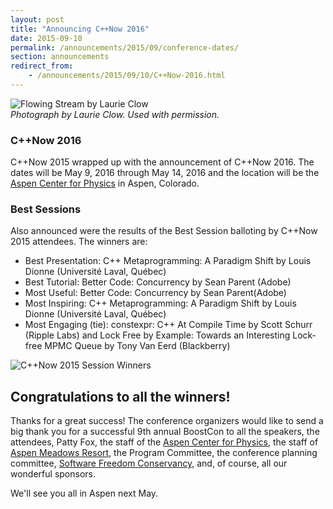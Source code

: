 ```yaml
---
layout: post
title: "Announcing C++Now 2016"
date: 2015-09-10
permalink: /announcements/2015/09/conference-dates/
section: announcements
redirect_from:
    - /announcements/2015/09/10/C++Now-2016.html
---
```


![Flowing Stream by Laurie Clow](/assets/img/posts/2015/FlowingStreamByLaurieClow.jpg "Flowing Stream by Laurie Clow")
<br>
*Photograph by Laurie Clow. Used with permission.*

### C++Now 2016

C++Now 2015 wrapped up with the announcement of C++Now 2016. The dates will be May 9, 2016 through May 14, 2016 and the location will be the [Aspen Center for Physics](https://www.aspenphys.org/) in Aspen, Colorado.

### Best Sessions

Also announced were the results of the Best Session balloting by C++Now 2015 attendees. The winners are:

* Best Presentation: C++ Metaprogramming: A Paradigm Shift by Louis Dionne (Université Laval, Québec)
* Best Tutorial: Better Code: Concurrency by Sean Parent (Adobe)
* Most Useful: Better Code: Concurrency by Sean Parent(Adobe)
* Most Inspiring: C++ Metaprogramming: A Paradigm Shift by Louis Dionne (Université Laval, Québec)
* Most Engaging (tie): constexpr: C++ At Compile Time by Scott Schurr (Ripple Labs) and Lock Free by Example: Towards an Interesting Lock-free MPMC Queue by Tony Van Eerd (Blackberry)

![C++Now 2015 Session Winners](/assets/img/posts/2015/C++Now2015Winners.jpg "C++Now 2015 Session Winners")

## Congratulations to all the winners!

Thanks for a great success! The conference organizers would like to send a big thank you for a successful 9th annual BoostCon to all the speakers, the attendees, Patty Fox, the staff of the [Aspen Center for Physics](https://www.aspenphys.org/), the staff of [Aspen Meadows Resort](https://www.aspenmeadows.com/), the Program Committee, the conference planning committee, [Software Freedom Conservancy](http://sfconservancy.org), and, of course, all our wonderful sponsors.

We'll see you all in Aspen next May.
